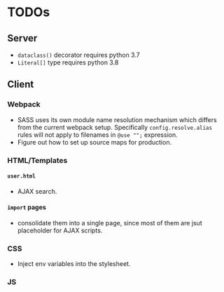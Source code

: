 # TODOs

## Server
- `dataclass()` decorator requires python 3.7
- `Literal[]` type requires python 3.8

## Client
### Webpack
- SASS uses its own module name resolution mechanism which differs from the current webpack setup. Specifically `config.resolve.alias` rules will not apply to filenames in `@use "";` expression.
- Figure out how to set up source maps for production.
### HTML/Templates

#### `user.html`
- AJAX search.

#### `import` pages
- consolidate them into a single page, since most of them are jsut placeholder for AJAX scripts.

### CSS
- Inject env variables into the stylesheet.

### JS
